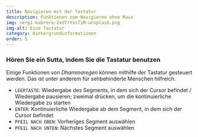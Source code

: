 ```yaml
---
title: Navigieren mit der Tastatur
description: Funktionen zum Navigieren ohne Maus
img: sergi-kabrera-2xU7rYxsTiM-unsplash.png
img-alt: Eine Tastatur
category: Hintergrundinformationen
order: 5
---
```


### Hören Sie ein Sutta, indem Sie die Tastatur benutzen
Einige Funktionen von *Dhammaregen* können mithilfe der Tastatur gesteuert werden. Das ist unter anderem für sehbehinderte Menschen hilfreich.
- `LEERTASTE`: Wiedergabe des Segments, in dem sich der Cursor befindet / Wiedergabe pausieren; zweimal drücken, um die kontinuierliche Wiedergabe zu starten
- `ENTER`: Kontinuierliche Wiedergabe ab dem Segment, in dem sich der Cursor befindet
- `PFEIL NACH OBEN`: Vorheriges Segment auswählen
- `PFEIL NACH UNTEN`: Nächstes Segment auswählen
